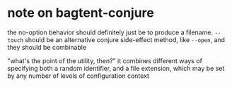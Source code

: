 # note on bagtent-conjure

the no-option behavior should definitely just be to produce a filename. `--touch` should be an alternative conjure side-effect method, like `--open`, and they should be combinable

"what's the point of the utility, then?" it combines different ways of specifying both a random identifier, and a file extension, which may be set by any number of levels of configuration context
